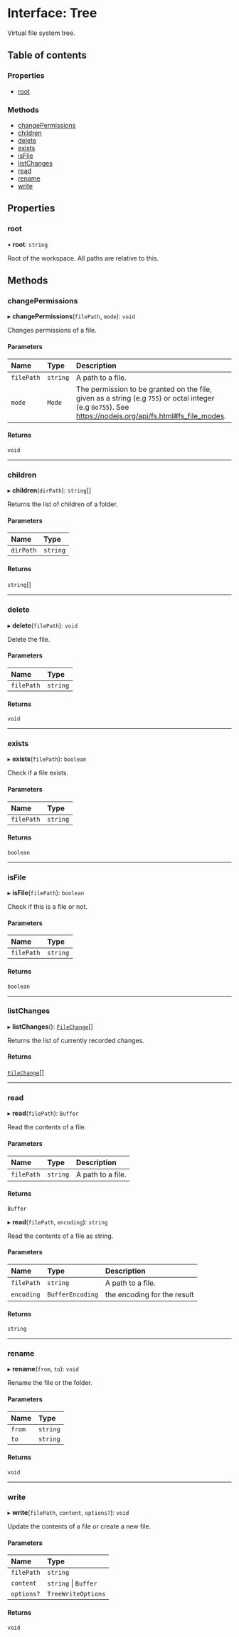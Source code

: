 # Interface: Tree

Virtual file system tree.

## Table of contents

### Properties

- [root](../../devkit/documents/Tree#root)

### Methods

- [changePermissions](../../devkit/documents/Tree#changepermissions)
- [children](../../devkit/documents/Tree#children)
- [delete](../../devkit/documents/Tree#delete)
- [exists](../../devkit/documents/Tree#exists)
- [isFile](../../devkit/documents/Tree#isfile)
- [listChanges](../../devkit/documents/Tree#listchanges)
- [read](../../devkit/documents/Tree#read)
- [rename](../../devkit/documents/Tree#rename)
- [write](../../devkit/documents/Tree#write)

## Properties

### root

• **root**: `string`

Root of the workspace. All paths are relative to this.

## Methods

### changePermissions

▸ **changePermissions**(`filePath`, `mode`): `void`

Changes permissions of a file.

#### Parameters

| Name       | Type     | Description                                                                                                                                               |
| :--------- | :------- | :-------------------------------------------------------------------------------------------------------------------------------------------------------- |
| `filePath` | `string` | A path to a file.                                                                                                                                         |
| `mode`     | `Mode`   | The permission to be granted on the file, given as a string (e.g `755`) or octal integer (e.g `0o755`). See https://nodejs.org/api/fs.html#fs_file_modes. |

#### Returns

`void`

---

### children

▸ **children**(`dirPath`): `string`[]

Returns the list of children of a folder.

#### Parameters

| Name      | Type     |
| :-------- | :------- |
| `dirPath` | `string` |

#### Returns

`string`[]

---

### delete

▸ **delete**(`filePath`): `void`

Delete the file.

#### Parameters

| Name       | Type     |
| :--------- | :------- |
| `filePath` | `string` |

#### Returns

`void`

---

### exists

▸ **exists**(`filePath`): `boolean`

Check if a file exists.

#### Parameters

| Name       | Type     |
| :--------- | :------- |
| `filePath` | `string` |

#### Returns

`boolean`

---

### isFile

▸ **isFile**(`filePath`): `boolean`

Check if this is a file or not.

#### Parameters

| Name       | Type     |
| :--------- | :------- |
| `filePath` | `string` |

#### Returns

`boolean`

---

### listChanges

▸ **listChanges**(): [`FileChange`](../../devkit/documents/FileChange)[]

Returns the list of currently recorded changes.

#### Returns

[`FileChange`](../../devkit/documents/FileChange)[]

---

### read

▸ **read**(`filePath`): `Buffer`

Read the contents of a file.

#### Parameters

| Name       | Type     | Description       |
| :--------- | :------- | :---------------- |
| `filePath` | `string` | A path to a file. |

#### Returns

`Buffer`

▸ **read**(`filePath`, `encoding`): `string`

Read the contents of a file as string.

#### Parameters

| Name       | Type             | Description                 |
| :--------- | :--------------- | :-------------------------- |
| `filePath` | `string`         | A path to a file.           |
| `encoding` | `BufferEncoding` | the encoding for the result |

#### Returns

`string`

---

### rename

▸ **rename**(`from`, `to`): `void`

Rename the file or the folder.

#### Parameters

| Name   | Type     |
| :----- | :------- |
| `from` | `string` |
| `to`   | `string` |

#### Returns

`void`

---

### write

▸ **write**(`filePath`, `content`, `options?`): `void`

Update the contents of a file or create a new file.

#### Parameters

| Name       | Type                 |
| :--------- | :------------------- |
| `filePath` | `string`             |
| `content`  | `string` \| `Buffer` |
| `options?` | `TreeWriteOptions`   |

#### Returns

`void`
